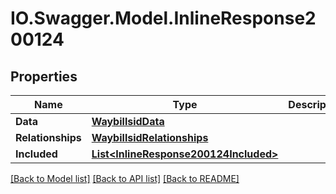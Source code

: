 # IO.Swagger.Model.InlineResponse200124
## Properties

Name | Type | Description | Notes
------------ | ------------- | ------------- | -------------
**Data** | [**WaybillsidData**](WaybillsidData.md) |  | [optional] 
**Relationships** | [**WaybillsidRelationships**](WaybillsidRelationships.md) |  | [optional] 
**Included** | [**List&lt;InlineResponse200124Included&gt;**](InlineResponse200124Included.md) |  | [optional] 

[[Back to Model list]](../README.md#documentation-for-models) [[Back to API list]](../README.md#documentation-for-api-endpoints) [[Back to README]](../README.md)

